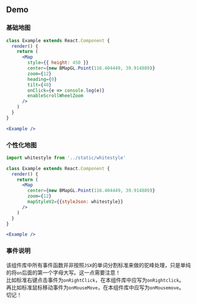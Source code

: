 ## Demo

### 基础地图
```jsx
class Example extends React.Component {
  render() {
    return (
      <Map
        style={{ height: 450 }}
        center={new BMapGL.Point(116.404449, 39.914889)}
        zoom={12}
        heading={0}
        tilt={40}
        onClick={e => console.log(e)}
        enableScrollWheelZoom
      />
    )
  }
}

<Example />
```

### 个性化地图
```jsx
import whitestyle from '../static/whitestyle'

class Example extends React.Component {
  render() {
    return (
      <Map
        center={new BMapGL.Point(116.404449, 39.914889)}
        zoom={12}
        mapStyleV2={{styleJson: whitestyle}}
      />
    )
  }
}

<Example />
```

### 事件说明
该组件库中所有事件函数并非按照`JSX`的单词分割标准来做的驼峰处理，只是单纯的将`on`后面的第一个字母大写。这一点需要注意！  
比如标准右键点击事件为`onRightClick`，在本组件库中应写为`onRightclick`。  
再比如标准鼠标移动事件为`onMouseMove`，在本组件库中应写为`onMousemove`。  
切记！
